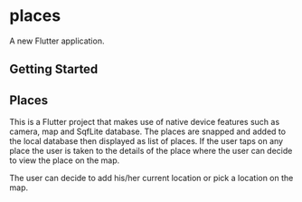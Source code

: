 # places

A new Flutter application.

## Getting Started

## Places
This is a Flutter project that makes use of native device features such as camera, map and SqfLite database. The places are snapped and added to the local database then displayed as list of places. If the user taps on any place the user is taken to the details of the place where the user can decide to view the place on the map.

The user can decide to add his/her current location or pick a location on the map.

